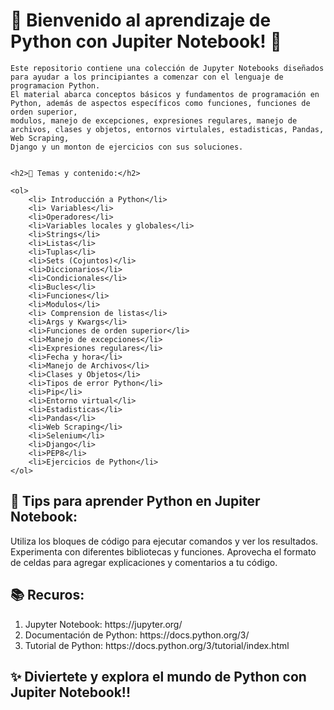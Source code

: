 <html>
<body>
    <h1>🌟 Bienvenido al aprendizaje de Python con Jupiter Notebook! 🌟</h1>

    
    Este repositorio contiene una colección de Jupyter Notebooks diseñados para ayudar a los principiantes a comenzar con el lenguaje de programacion Python.
    El material abarca conceptos básicos y fundamentos de programación en Python, además de aspectos específicos como funciones, funciones de orden superior,
    modulos, manejo de excepciones, expresiones regulares, manejo de archivos, clases y objetos, entornos virtulales, estadisticas, Pandas, Web Scraping,
    Django y un monton de ejercicios con sus soluciones.
    

    <h2>🎯 Temas y contenido:</h2>
    
    <ol>
        <li> Introducción a Python</li>
        <li> Variables</li>
        <li>Operadores</li> 
        <li>Variables locales y globales</li> 
        <li>Strings</li> 
        <li>Listas</li>
        <li>Tuplas</li> 
        <li>Sets (Cojuntos)</li> 
        <li>Diccionarios</li> 
        <li>Condicionales</li>
        <li>Bucles</li> 
        <li>Funciones</li> 
        <li>Modulos</li> 
        <li> Comprension de listas</li>
        <li>Args y Kwargs</li> 
        <li>Funciones de orden superior</li> 
        <li>Manejo de excepciones</li>
        <li>Expresiones regulares</li> 
        <li>Fecha y hora</li>
        <li>Manejo de Archivos</li> 
        <li>Clases y Objetos</li> 
        <li>Tipos de error Python</li> 
        <li>Pip</li> 
        <li>Entorno virtual</li> 
        <li>Estadisticas</li> 
        <li>Pandas</li>
        <li>Web Scraping</li> 
        <li>Selenium</li> 
        <li>Django</li> 
        <li>PEP8</li> 
        <li>Ejercicios de Python</li>
    </ol>


<h2>🚀 Tips para aprender Python en Jupiter Notebook:</h2>

Utiliza los bloques de código para ejecutar comandos y ver los resultados.
Experimenta con diferentes bibliotecas y funciones.
Aprovecha el formato de celdas para agregar explicaciones y comentarios a tu código.

<h2>📚 Recuros:</h2>

<ol>
    <li>Jupyter Notebook: https://jupyter.org/</li>
    <li>Documentación de Python: https://docs.python.org/3/</li>
    <li>Tutorial de Python: https://docs.python.org/3/tutorial/index.html</li>
</ol>


<h2>✨ Diviertete y explora el mundo de Python con Jupiter Notebook!!</h2>

    
</body>
</html>



